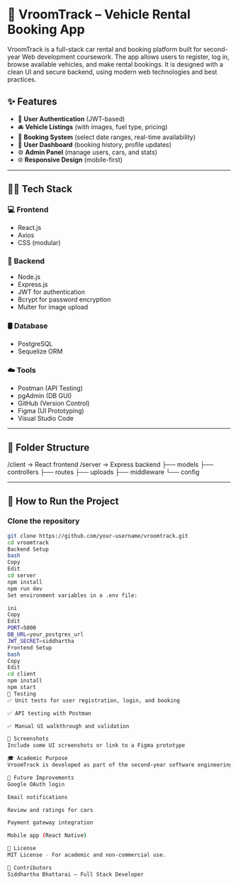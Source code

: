 # 🚗 VroomTrack – Vehicle Rental Booking App

VroomTrack is a full-stack car rental and booking platform built for second-year Web development coursework. The app allows users to register, log in, browse available vehicles, and make rental bookings. It is designed with a clean UI and secure backend, using modern web technologies and best practices.

## ✨ Features

- 🔐 **User Authentication** (JWT-based)
- 🚘 **Vehicle Listings** (with images, fuel type, pricing)
- 📅 **Booking System** (select date ranges, real-time availability)
- 🧾 **User Dashboard** (booking history, profile updates)
- ⚙️ **Admin Panel** (manage users, cars, and stats)
- 🌐 **Responsive Design** (mobile-first)

---

## 🧑‍💻 Tech Stack

### 💻 Frontend
- React.js
- Axios
- CSS (modular)

### 🔧 Backend
- Node.js
- Express.js
- JWT for authentication
- Bcrypt for password encryption
- Multer for image upload

### 🛢️ Database
- PostgreSQL
- Sequelize ORM

### ☁️ Tools
- Postman (API Testing)
- pgAdmin (DB GUI)
- GitHub (Version Control)
- Figma (UI Prototyping)
- Visual Studio Code

---

## 📂 Folder Structure

/client → React frontend
/server → Express backend
├── models
├── controllers
├── routes
├── uploads
├── middleware
└── config



---

## 🚀 How to Run the Project

### Clone the repository

```bash
git clone https://github.com/your-username/vroomtrack.git
cd vroomtrack
Backend Setup
bash
Copy
Edit
cd server
npm install
npm run dev
Set environment variables in a .env file:

ini
Copy
Edit
PORT=5000
DB_URL=your_postgres_url
JWT_SECRET=siddhartha
Frontend Setup
bash
Copy
Edit
cd client
npm install
npm start
🧪 Testing
✅ Unit tests for user registration, login, and booking

✅ API testing with Postman

✅ Manual UI walkthrough and validation

📸 Screenshots
Include some UI screenshots or link to a Figma prototype

🎓 Academic Purpose
VroomTrack is developed as part of the second-year software engineering coursework. The goal is to demonstrate understanding of full-stack development, database integration, and RESTful API design.

📌 Future Improvements
Google OAuth login

Email notifications

Review and ratings for cars

Payment gateway integration

Mobile app (React Native)

📄 License
MIT License - For academic and non-commercial use.

🤝 Contributors
Siddhartha Bhattarai – Full Stack Developer
